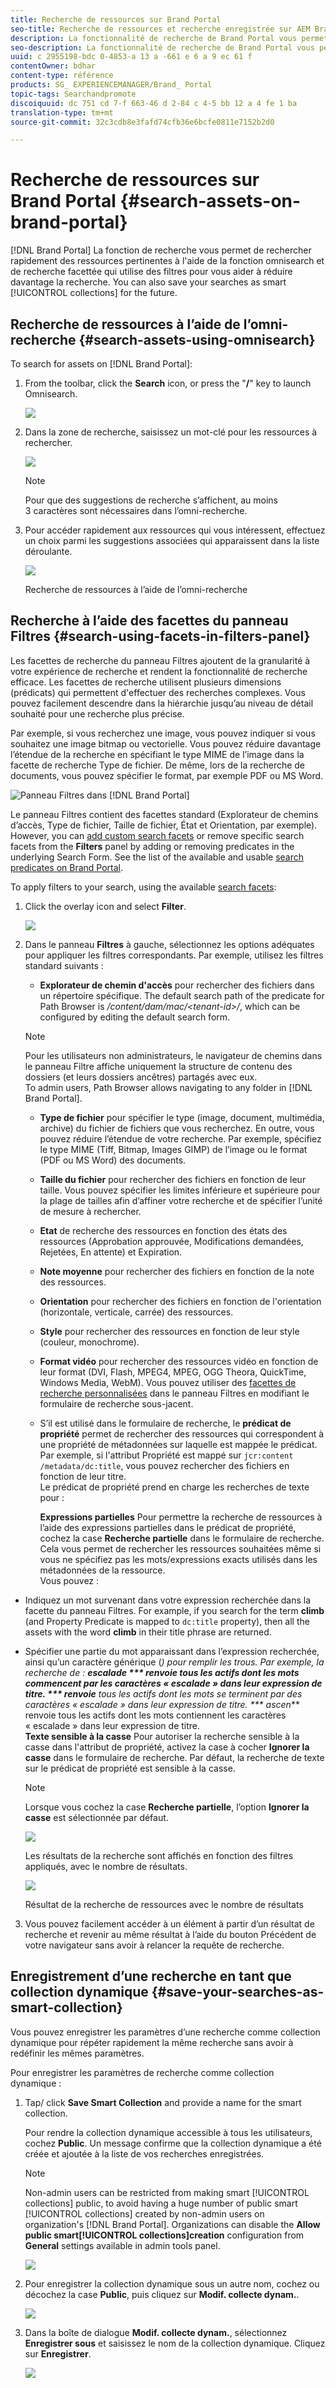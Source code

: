 ```yaml
---
title: Recherche de ressources sur Brand Portal
seo-title: Recherche de ressources et recherche enregistrée sur AEM Brand Portal
description: La fonctionnalité de recherche de Brand Portal vous permet de rechercher rapidement des ressources appropriées au moyen de l’omni-recherche, et les filtres de recherche vous aident à affiner encore davantage votre recherche. Enregistrez vos recherches sous la forme de collections dynamiques pour une utilisation ultérieure.
seo-description: La fonctionnalité de recherche de Brand Portal vous permet de rechercher rapidement des ressources appropriées au moyen de l’omni-recherche, et les filtres de recherche vous aident à affiner encore davantage votre recherche. Enregistrez vos recherches sous la forme de collections dynamiques pour une utilisation ultérieure.
uuid: c 2955198-bdc 0-4853-a 13 a -661 e 6 a 9 ec 61 f
contentOwner: bdhar
content-type: référence
products: SG_ EXPERIENCEMANAGER/Brand_ Portal
topic-tags: Searchandpromote
discoiquuid: dc 751 cd 7-f 663-46 d 2-84 c 4-5 bb 12 a 4 fe 1 ba
translation-type: tm+mt
source-git-commit: 32c3cdb8e3fafd74cfb36e6bcfe0811e7152b2d0

---
```



# Recherche de ressources sur Brand Portal {#search-assets-on-brand-portal}

[!DNL Brand Portal] La fonction de recherche vous permet de rechercher rapidement des ressources pertinentes à l'aide de la fonction omnisearch et de recherche facettée qui utilise des filtres pour vous aider à réduire davantage la recherche. You can also save your searches as smart [!UICONTROL collections] for the future.

## Recherche de ressources à l’aide de l’omni-recherche {#search-assets-using-omnisearch}

To search for assets on [!DNL Brand Portal]:

1. From the toolbar, click the **Search** icon, or press the "**/**" key to launch Omnisearch.

   ![](assets/omnisearchicon-1.png)

2. Dans la zone de recherche, saisissez un mot-clé pour les ressources à rechercher.

   ![](assets/omnisearch.png)

   >[!NOTE]
   >
   >Pour que des suggestions de recherche s’affichent, au moins 3 caractères sont nécessaires dans l’omni-recherche.

3. Pour accéder rapidement aux ressources qui vous intéressent, effectuez un choix parmi les suggestions associées qui apparaissent dans la liste déroulante.

   ![](assets/assets-search-result.png)

   Recherche de ressources à l’aide de l’omni-recherche

## Recherche à l’aide des facettes du panneau Filtres {#search-using-facets-in-filters-panel}

Les facettes de recherche du panneau Filtres ajoutent de la granularité à votre expérience de recherche et rendent la fonctionnalité de recherche efficace. Les facettes de recherche utilisent plusieurs dimensions (prédicats) qui permettent d'effectuer des recherches complexes. Vous pouvez facilement descendre dans la hiérarchie jusqu’au niveau de détail souhaité pour une recherche plus précise.

Par exemple, si vous recherchez une image, vous pouvez indiquer si vous souhaitez une image bitmap ou vectorielle. Vous pouvez réduire davantage l’étendue de la recherche en spécifiant le type MIME de l’image dans la facette de recherche Type de fichier. De même, lors de la recherche de documents, vous pouvez spécifier le format, par exemple PDF ou MS Word.

![Panneau Filtres dans [!DNL Brand Portal]](assets/file-type-search.png "le panneau Filtres de [! DNL Brand Portal]")

Le panneau Filtres contient des facettes standard (Explorateur de chemins d’accès, Type de fichier, Taille de fichier, État et Orientation, par exemple). However, you can [add custom search facets](../using/brand-portal-search-facets.md) or remove specific search facets from the **Filters** panel by adding or removing predicates in the underlying Search Form. See the list of the available and usable [search predicates on Brand Portal](../using/brand-portal-search-facets.md#list-of-search-predicates).

To apply filters to your search, using the available [search facets](../using/brand-portal-search-facets.md):

1. Click the overlay icon and select **Filter**.

   ![](assets/selectorrail.png)

2. Dans le panneau **Filtres** à gauche, sélectionnez les options adéquates pour appliquer les filtres correspondants.
 Par exemple, utilisez les filtres standard suivants :

   * **Explorateur de chemin d'accès** pour rechercher des fichiers dans un répertoire spécifique. The default search path of the predicate for Path Browser is */content/dam/mac/&lt;tenant-id&gt;/*, which can be configured by editing the default search form.
   >[!NOTE]
   >
   >Pour les utilisateurs non administrateurs, le navigateur de chemins dans le panneau Filtre affiche uniquement la structure de contenu des dossiers (et leurs dossiers ancêtres) partagés avec eux.\
   >To admin users, Path Browser allows navigating to any folder in [!DNL Brand Portal].

   * **Type de fichier** pour spécifier le type (image, document, multimédia, archive) du fichier de fichiers que vous recherchez. En outre, vous pouvez réduire l’étendue de votre recherche. Par exemple, spécifiez le type MIME (Tiff, Bitmap, Images GIMP) de l’image ou le format (PDF ou MS Word) des documents.
   * **Taille du fichier** pour rechercher des fichiers en fonction de leur taille. Vous pouvez spécifier les limites inférieure et supérieure pour la plage de tailles afin d’affiner votre recherche et de spécifier l’unité de mesure à rechercher.
   * **Etat** de recherche des ressources en fonction des états des ressources (Approbation approuvée, Modifications demandées, Rejetées, En attente) et Expiration.
   * **Note moyenne** pour rechercher des fichiers en fonction de la note des ressources.
   * **Orientation** pour rechercher des fichiers en fonction de l'orientation (horizontale, verticale, carrée) des ressources.
   * **Style** pour rechercher des ressources en fonction de leur style (couleur, monochrome).
   * **Format vidéo** pour rechercher des ressources vidéo en fonction de leur format (DVI, Flash, MPEG4, MPEG, OGG Theora, QuickTime, Windows Media, WebM).
   Vous pouvez utiliser des [facettes de recherche personnalisées](../using/brand-portal-search-facets.md) dans le panneau Filtres en modifiant le formulaire de recherche sous-jacent.

   * S’il est utilisé dans le formulaire de recherche, le **prédicat de propriété** permet de rechercher des ressources qui correspondent à une propriété de métadonnées sur laquelle est mappée le prédicat.\
      Par exemple, si l'attribut Propriété est mappé sur `jcr:content /metadata/dc:title`, vous pouvez rechercher des fichiers en fonction de leur titre.\
      Le prédicat de propriété prend en charge les recherches de texte pour :

      **Expressions partielles**
Pour permettre la recherche de ressources à l’aide des expressions partielles dans le prédicat de propriété, cochez la case **Recherche partielle** dans le formulaire de recherche.\
      Cela vous permet de rechercher les ressources souhaitées même si vous ne spécifiez pas les mots/expressions exacts utilisés dans les métadonnées de la ressource.\
      Vous pouvez :
* Indiquez un mot survenant dans votre expression recherchée dans la facette du panneau Filtres. For example, if you search for the term **climb** (and Property Predicate is mapped to `dc:title` property), then all the assets with the word **climb** in their title phrase are returned.
* Spécifier une partie du mot apparaissant dans l’expression recherchée, ainsi qu’un caractère générique (*) pour remplir les trous.
Par exemple, la recherche de :
      **escalade *** renvoie tous les actifs dont les mots commencent par les caractères « escalade » dans leur expression de titre.
      *** renvoie** tous les actifs dont les mots se terminent par des caractères « escalade » dans leur expression de titre.
      *** ascen*** renvoie tous les actifs dont les mots contiennent les caractères « escalade » dans leur expression de titre.\
      **Texte
sensible à la casse** Pour autoriser la recherche sensible à la casse dans l'attribut de propriété, activez la case à cocher **Ignorer la casse** dans le formulaire de recherche. Par défaut, la recherche de texte sur le prédicat de propriété est sensible à la casse.
   >[!NOTE]
   >
   >Lorsque vous cochez la case **Recherche partielle**, l’option **Ignorer la casse** est sélectionnée par défaut.

   ![](assets/wildcard-prop-1.png)

   Les résultats de la recherche sont affichés en fonction des filtres appliqués, avec le nombre de résultats.

   ![](assets/omnisearch-with-filters.png)

   Résultat de la recherche de ressources avec le nombre de résultats

3. Vous pouvez facilement accéder à un élément à partir d’un résultat de recherche et revenir au même résultat à l’aide du bouton Précédent de votre navigateur sans avoir à relancer la requête de recherche.

## Enregistrement d’une recherche en tant que collection dynamique {#save-your-searches-as-smart-collection}

Vous pouvez enregistrer les paramètres d’une recherche comme collection dynamique pour répéter rapidement la même recherche sans avoir à redéfinir les mêmes paramètres.

Pour enregistrer les paramètres de recherche comme collection dynamique :

1. Tap/ click **Save Smart Collection** and provide a name for the smart collection.

   Pour rendre la collection dynamique accessible à tous les utilisateurs, cochez **Public**. Un message confirme que la collection dynamique a été créée et ajoutée à la liste de vos recherches enregistrées.

   >[!NOTE]
   >
   >Non-admin users can be restricted from making smart [!UICONTROL collections] public, to avoid having a huge number of public smart [!UICONTROL collections] created by non-admin users on organization's [!DNL Brand Portal]. Organizations can disable the **Allow public smart[!UICONTROL collections]creation** configuration from **General** settings available in admin tools panel.

   ![](assets/save_smartcollectionui.png)

1. Pour enregistrer la collection dynamique sous un autre nom, cochez ou décochez la case **Public**, puis cliquez sur **Modif. collecte dynam.**.

   ![](assets/edit_smartcollection.png)

1. Dans la boîte de dialogue **Modif. collecte dynam.**, sélectionnez **Enregistrer sous** et saisissez le nom de la collection dynamique. Cliquez sur **Enregistrer**.

   ![](assets/saveas_smartsearch.png)
